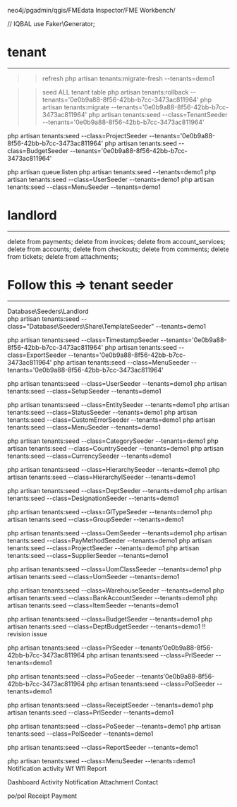 neo4j/pgadmin/qgis/FMEdata Inspector/FME Workbench/

// IQBAL
use Faker\Generator;

# tenant
---------------
>> refresh
php artisan tenants:migrate-fresh --tenants=demo1


>> seed ALL tenant table
php artisan tenants:rollback --tenants='0e0b9a88-8f56-42bb-b7cc-3473ac811964'
php artisan tenants:migrate --tenants='0e0b9a88-8f56-42bb-b7cc-3473ac811964'
php artisan tenants:seed --class=TenantSeeder --tenants='0e0b9a88-8f56-42bb-b7cc-3473ac811964'

php artisan tenants:seed --class=ProjectSeeder --tenants='0e0b9a88-8f56-42bb-b7cc-3473ac811964'
php artisan tenants:seed --class=BudgetSeeder --tenants='0e0b9a88-8f56-42bb-b7cc-3473ac811964'

php artisan queue:listen
php artisan tenants:seed --tenants=demo1
php artisan tenants:seed --class=UserSeeder --tenants=demo1
php artisan tenants:seed --class=MenuSeeder --tenants=demo1

# landlord
---------------
delete from payments;
delete from invoices;
delete from account_services;
delete from accounts;
delete from checkouts;
delete from comments;
delete from tickets;
delete from attachments;

# Follow this => tenant seeder
-------------------
Database\Seeders\Landlord\
php artisan tenants:seed --class="Database\Seeders\Share\TemplateSeeder" --tenants=demo1

php artisan tenants:seed --class=TimestampSeeder --tenants='0e0b9a88-8f56-42bb-b7cc-3473ac811964'
php artisan tenants:seed --class=ExportSeeder --tenants='0e0b9a88-8f56-42bb-b7cc-3473ac811964'
php artisan tenants:seed --class=MenuSeeder --tenants='0e0b9a88-8f56-42bb-b7cc-3473ac811964'

php artisan tenants:seed --class=UserSeeder --tenants=demo1
php artisan tenants:seed --class=SetupSeeder --tenants=demo1

php artisan tenants:seed --class=EntitySeeder --tenants=demo1
php artisan tenants:seed --class=StatusSeeder --tenants=demo1
php artisan tenants:seed --class=CustomErrorSeeder --tenants=demo1
php artisan tenants:seed --class=MenuSeeder --tenants=demo1

php artisan tenants:seed --class=CategorySeeder --tenants=demo1
php artisan tenants:seed --class=CountrySeeder --tenants=demo1
php artisan tenants:seed --class=CurrencySeeder --tenants=demo1

php artisan tenants:seed --class=HierarchySeeder --tenants=demo1
php artisan tenants:seed --class=HierarchylSeeder --tenants=demo1

php artisan tenants:seed --class=DeptSeeder --tenants=demo1
php artisan tenants:seed --class=DesignationSeeder --tenants=demo1

php artisan tenants:seed --class=GlTypeSeeder --tenants=demo1
php artisan tenants:seed --class=GroupSeeder --tenants=demo1

php artisan tenants:seed --class=OemSeeder --tenants=demo1
php artisan tenants:seed --class=PayMethodSeeder --tenants=demo1
php artisan tenants:seed --class=ProjectSeeder --tenants=demo1
php artisan tenants:seed --class=SupplierSeeder --tenants=demo1

php artisan tenants:seed --class=UomClassSeeder --tenants=demo1
php artisan tenants:seed --class=UomSeeder --tenants=demo1

php artisan tenants:seed --class=WarehouseSeeder --tenants=demo1
php artisan tenants:seed --class=BankAccountSeeder --tenants=demo1
php artisan tenants:seed --class=ItemSeeder --tenants=demo1

php artisan tenants:seed --class=BudgetSeeder --tenants=demo1
php artisan tenants:seed --class=DeptBudgetSeeder --tenants=demo1 !! revision issue

php artisan tenants:seed --class=PrSeeder --tenants'0e0b9a88-8f56-42bb-b7cc-3473ac811964
php artisan tenants:seed --class=PrlSeeder --tenants=demo1

php artisan tenants:seed --class=PoSeeder --tenants'0e0b9a88-8f56-42bb-b7cc-3473ac811964
php artisan tenants:seed --class=PolSeeder --tenants=demo1

php artisan tenants:seed --class=ReceiptSeeder --tenants=demo1
php artisan tenants:seed --class=PrlSeeder --tenants=demo1

php artisan tenants:seed --class=PoSeeder --tenants=demo1
php artisan tenants:seed --class=PolSeeder --tenants=demo1

php artisan tenants:seed --class=ReportSeeder --tenants=demo1

php artisan tenants:seed --class=MenuSeeder --tenants=demo1
Notification
activity
Wf
Wfl
Report

Dashboard
Activity
Notification
Attachment
Contact

po/pol
Receipt
Payment
